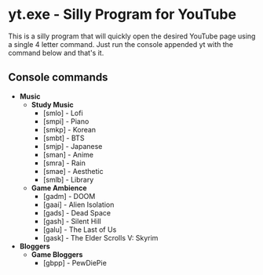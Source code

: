 # yt.exe - Silly Program for YouTube
This is a silly program that will quickly open the desired YouTube page using a single 4 letter command. Just run the console appended yt with the command below and that's it.

Console commands
---
<ul><li><strong>Music</strong><ul><li><strong>Study Music</strong><ul><li>[smlo] - Lofi</li><li>[smpi] - Piano</li><li>[smkp] - Korean</li><li>[smbt] - BTS</li><li>[smjp] - Japanese</li><li>[sman] - Anime</li><li>[smra] - Rain</li><li>[smae] - Aesthetic</li><li>[smlb] - Library</li></ul></li><li><strong>Game Ambience</strong><ul><li>[gadm] - DOOM</li><li>[gaai] - Alien Isolation</li><li>[gads] - Dead Space</li><li>[gash] - Silent Hill</li><li>[galu] - The Last of Us</li><li>[gask] - The Elder Scrolls V: Skyrim</li></ul></li></ul></li><li><strong>Bloggers</strong><ul><li><strong>Game Bloggers</strong><ul><li>[gbpp] - PewDiePie</li></ul></li></ul></li></ul>
